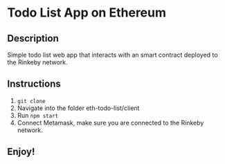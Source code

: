 # Todo List App on Ethereum

## Description

Simple todo list web app that interacts with an smart contract deployed to the Rinkeby network.

## Instructions

1. `git clone`
2. Navigate into the folder eth-todo-list/client
3. Run `npm start`
4. Connect Metamask, make sure you are connected to the Rinkeby network.

## Enjoy!